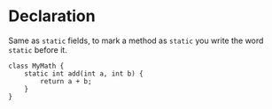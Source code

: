 # Declaration

Same as `static` fields, to mark a method as `static` you write the word `static`
before it.

```java,no_run
class MyMath {
    static int add(int a, int b) {
        return a + b;
    }
}
```